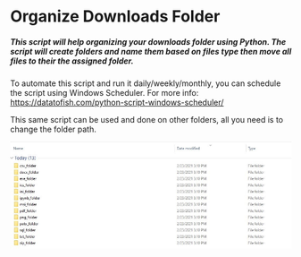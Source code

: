 # Organize Downloads Folder

##### This script will help organizing your downloads folder using Python. The script will create folders and name them based on files type then move all files to their the assigned folder.

To automate this script and run it daily/weekly/monthly, you can schedule the script using Windows Scheduler. For more info: https://datatofish.com/python-script-windows-scheduler/

This same script can be used and done on other folders, all you need is to change the folder path. 

![image](images/downloads_folder.jpg)





